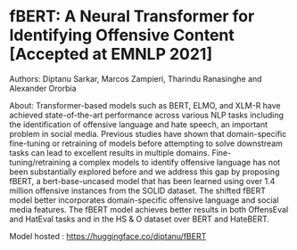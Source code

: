 # fBERT: A Neural Transformer for Identifying Offensive Content [Accepted at EMNLP 2021]

Authors: Diptanu Sarkar, Marcos Zampieri, Tharindu Ranasinghe and Alexander Ororbia

About: Transformer-based models such as BERT, ELMO, and XLM-R have achieved state-of-the-art performance across various NLP tasks including the identification of offensive language and hate speech, an important problem in social media. Previous studies have shown that domain-specific fine-tuning or retraining of models before attempting to solve downstream tasks can lead to excellent results in multiple domains. Fine-tuning/retraining a complex models to identify offensive language has not been substantially explored before and we address this gap by proposing fBERT, a bert-base-uncased model that has been learned using over 1.4 million offensive instances from the SOLID dataset. The shifted fBERT model better incorporates domain-specific offensive language and social media features. The fBERT model achieves better results in both OffensEval and HatEval tasks and in the HS & O dataset over BERT and HateBERT.

Model hosted : https://huggingface.co/diptanu/fBERT
